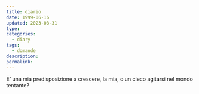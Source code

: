 ```yaml
---
title: diario
date: 1999-06-16
updated: 2023-08-31
type: 
categories:
  - diary
tags:
  - domande
description: 
permalink: 
---
```


E’ una mia predisposizione a crescere, la mia, o un cieco agitarsi nel mondo tentante?
